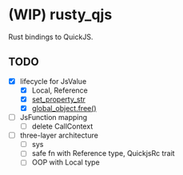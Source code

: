 # (WIP) rusty_qjs

Rust bindings to QuickJS.

## TODO

- [x] lifecycle for JsValue
  - [x] Local, Reference
  - [x] [set_property_str](https://github.com/ahabhgk/qtok.js/blob/caf3f0ae7bfeea26a2927e205d3ee9499bc5fe66/cli/src/ext/console.rs#L28)
  - [x] [global_object.free()](https://github.com/ahabhgk/qtok.js/blob/caf3f0ae7bfeea26a2927e205d3ee9499bc5fe66/cli/src/ext/console.rs#L30)
- [ ] JsFunction mapping
  - [ ] delete CallContext
- [ ] three-layer architecture
  - [ ] sys
  - [ ] safe fn with Reference type, QuickjsRc trait
  - [ ] OOP with Local type
